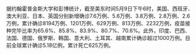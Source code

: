 据约翰霍普金斯大学和彭博统计，截至美东时间5月9日下午6时，美国、西班牙、澳大利亚、日本、英国分别新增确诊7.6万例、5.6万例、3.8万例、2.8万例、2.6万例，累计确诊8194万例、1201万例、629万例、813万例、2232万例，疫苗接种完毕比率为65.6%、85.8%、83.9%、80.7%、70.6%。此外，印度、巴西、法国、德国、俄罗斯、韩国、意大利、土耳其、越南累计确诊超过1000万例。目前全球累计确诊5.18亿例，累计死亡625万例。